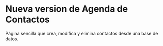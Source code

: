 # Nueva version de Agenda de Contactos

Página sencilla que crea, modifica y elimina contactos desde una base de datos.
